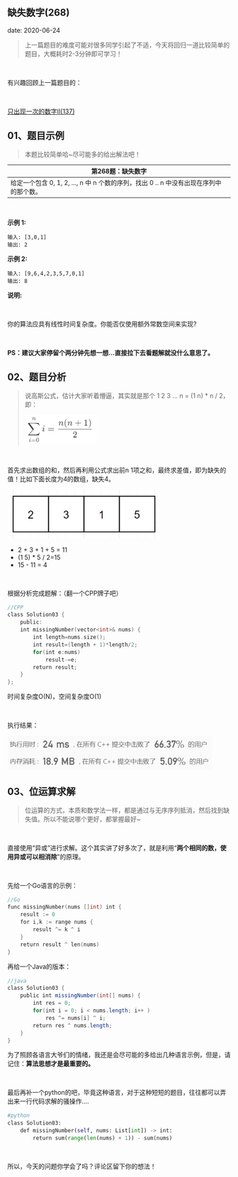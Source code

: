  
##	缺失数字(268)
date:	2020-06-24
 

> 上一篇题目的难度可能对很多同学引起了不适，今天将回归一道比较简单的题目，大概耗时2-3分钟即可学习！

<br/>

有兴趣回顾上一篇题目的：

<br/>

 [只出现一次的数字Ⅱ(137)](learning/1.8/805.md) 

## 01、题目示例

> 本题比较简单哈~尽可能多的给出解法吧！

| 第268题：缺失数字                                            |
| ------------------------------------------------------------ |
| 给定一个包含 0, 1, 2, ..., n 中 n 个数的序列，找出 0 .. n 中没有出现在序列中的那个数。 |

<br/>

**示例 1:**

```
输入: [3,0,1]
输出: 2
```

**示例 2:**

```
输入: [9,6,4,2,3,5,7,0,1]
输出: 8
```

**说明:**

 <br/>

你的算法应具有线性时间复杂度。你能否仅使用额外常数空间来实现?

 <br/>

**PS：建议大家停留个两分钟先想一想...直接拉下去看题解就没什么意思了。**

## 02、题目分析

> 说高斯公式，估计大家听着懵逼，其实就是那个  1 2 3 ... n = (1 n) * n / 2，即：
>
> <img src="806/1.jpg" alt="PNG" style="zoom: 80%;" />

 <br/>

首先求出数组的和，然后再利用公式求出前n 1项之和，最终求差值，即为缺失的值！比如下面长度为4的数组，缺失4。

<img src="806/2.jpg" alt="PNG" style="zoom: 80%;" />

- 2 + 3  + 1 + 5 = 11
- (1 5) * 5 / 2=15
- 15 - 11 = 4

 <br/>

根据分析完成题解：（翻一个CPP牌子吧）

```c
//CPP 
class Solution03 { 
    public:
    int missingNumber(vector<int>& nums) {
        int length=nums.size(); 
        int result=(length + 1)*length/2;
        for(int e:nums) 
            result-=e;
        return result;
    }
};
```

时间复杂度O(N)，空间复杂度O(1)

 <br/>

执行结果：

<img src="806/3.jpg" alt="PNG" style="zoom: 80%;" />

## 03、位运算求解

> 位运算的方式，本质和数学法一样，都是通过与无序序列抵消，然后找到缺失值。所以不能说哪个更好，都掌握最好~

 <br/>

直接使用“异或”进行求解。这个其实讲了好多次了，就是利用“**两个相同的数，使用异或可以相消除**”的原理。

 <br/>

先给一个Go语言的示例：

```go
//Go
func missingNumber(nums []int) int {
    result := 0
    for i,k := range nums {
        result ^= k ^ i
    }
    return result ^ len(nums)
}
```

再给一个Java的版本：

```java
//java
class Solution03 {
    public int missingNumber(int[] nums) {
        int res = 0;
        for(int i = 0; i < nums.length; i++ )
            res ^= nums[i] ^ i;
        return res ^ nums.length;
    }
}
```

为了照顾各语言大爷们的情绪，我还是会尽可能的多给出几种语言示例，但是，请记住：**算法思想才是最重要的。**

 <br/>

最后再补一个python的吧，毕竟这种语言，对于这种短短的题目，往往都可以弄出来一行代码求解的骚操作....

```python
#python
class Solution03:
    def missingNumber(self, nums: List[int]) -> int:
        return sum(range(len(nums) + 1)) - sum(nums)
```

 <br/>

所以，今天的问题你学会了吗？评论区留下你的想法！